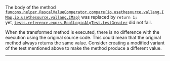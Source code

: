 
The body of the method [`funcons.helper.RascalValueComperator.compare(io.usethesource.vallang.IMap,io.usethesource.vallang.IMap)`](https://github.com/manuelleduc/Funcon4J/blob/9d2e32824daee71b895f0d9fa6091ed4de8e1513/language/src/main/java/funcons/helper/RascalValueComperator.java#L53) 
was  replaced by  `return 1;`  
yet,  [`tests.reference.exprs.BoolLogicAlgTest.testGreater`](https://github.com/manuelleduc/Funcon4J/blob/9d2e32824daee71b895f0d9fa6091ed4de8e1513/language/src/test/java/tests/reference/exprs/BoolLogicAlgTest.java) did not fail. 

When the transformed method is executed, there is no difference with the execution using the original source code. This could mean that the original method always returns the same value. 
Consider creating a modified variant of the  test mentioned  above to make the method produce a different value.

---